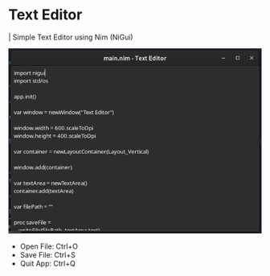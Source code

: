 # Text Editor
| Simple Text Editor using Nim (NiGui)

![Screenshot](./screenshot.png)

* Open File: Ctrl+O
* Save File: Ctrl+S
* Quit App: Ctrl+Q
